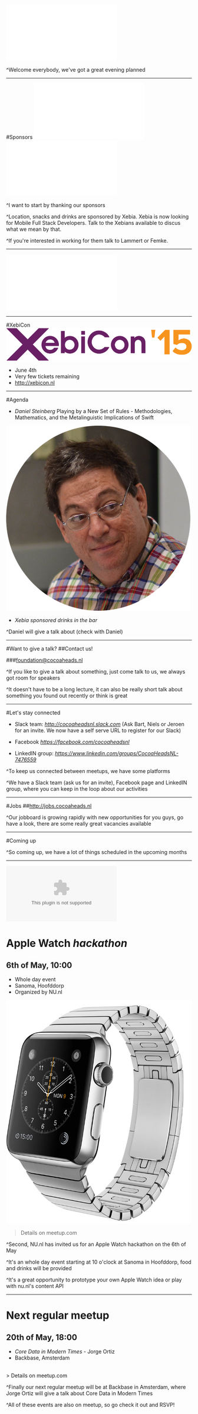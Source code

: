 ![fit](../CocoaHeadsNL.pdf)

^Welcome everybody, we've got a great evening planned

---

#Sponsors
![inline](../egeniq.pdf) ![inline 300%](../xebia.pdf)

^I want to start by thanking our sponsors

^Location, snacks and drinks are sponsored by Xebia. Xebia is now looking for Mobile Full Stack Developers. Talk to the Xebians available to discus what we mean by that.

^If you're interested in working for them talk to Lammert or Femke.

---

![inline](../xebia.pdf)

---

#XebiCon
![inline 70%](xebicon-logo.png)

- June 4th
- Very few tickets remaining
- http://xebicon.nl

---

#Agenda
- *Daniel Steinberg* Playing by a New Set of Rules - Methodologies, Mathematics, and the Metalinguistic Implications of Swift

![inline fit center](./Daniel-Steinberg.png)

- *Xebia sponsored drinks in the bar*

^Daniel will give a talk about (check with Daniel)

---

#Want to give a talk?
##Contact us!

###foundation@cocoaheads.nl

^If you like to give a talk about something, just come talk to us, we always got room for speakers

^It doesn't have to be a long lecture, it can also be really short talk about something you found out recently or think is great

---

#Let's stay connected
- Slack team:
*http://cocoaheadsnl.slack.com*
(Ask Bart, Niels or Jeroen for an invite. We now have a self serve URL to register for our Slack)

- Facebook
*https://facebook.com/cocoaheadsnl*

- LinkedIN group:
*https://www.linkedin.com/groups/CocoaHeadsNL-7476559*


^To keep us connected between meetups, we have some platforms

^We have a Slack team (ask us for an invite), Facebook page and LinkedIN group, where you can keep in the loop about our activities

---

#Jobs
##http://jobs.cocoaheads.nl

^Our jobboard is growing rapidly with new opportunities for you guys, go have a look, there are some really great vacancies available

---

#Coming up

^So coming up, we have a lot of things scheduled in the upcoming months

---

![left 70%](nu-logo.eps)

# Apple Watch *hackathon*
## 6th of May, 10:00
- Whole day event
- Sanoma, Hoofddorp
- Organized by NU.nl

![inline fit left](./apple-watch.jpg)

> Details on meetup.com

^Second, NU.nl has invited us for an Apple Watch hackathon on the 6th of May

^It's an whole day event starting at 10 o'clock at Sanoma in Hoofddorp, food and drinks will be provided

^It's a great opportunity to prototype your own Apple Watch idea or play with nu.nl's content API

---

# Next regular meetup
## 20th of May, 18:00

- *Core Data in Modern Times* - Jorge Ortiz
- Backbase, Amsterdam

<br/>
> Details on meetup.com

^Finally our next regular meetup will be at Backbase in Amsterdam, where Jorge Ortiz will give a talk about Core Data in Modern Times

^All of these events are also on meetup, so go check it out and RSVP!
